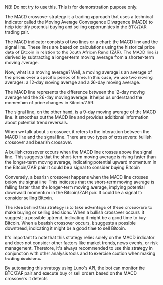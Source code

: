 
NB! Do not try to use this. This is for demonstration purpose only.

  

The MACD crossover strategy is a trading approach that uses a technical indicator called the Moving Average Convergence Divergence (MACD) to help identify potential buying and selling opportunities in the BTC/ZAR trading pair.

  

The MACD indicator consists of two lines on a chart: the MACD line and the signal line. These lines are based on calculations using the historical price data of Bitcoin in relation to the South African Rand (ZAR). The MACD line is derived by subtracting a longer-term moving average from a shorter-term moving average.

  

Now, what is a moving average? Well, a moving average is an average of the prices over a specific period of time. In this case, we use two moving averages: a 12-day moving average and a 26-day moving average.

  

The MACD line represents the difference between the 12-day moving average and the 26-day moving average. It helps us understand the momentum of price changes in Bitcoin/ZAR.

  

The signal line, on the other hand, is a 9-day moving average of the MACD line. It smoothes out the MACD line and provides additional information about potential trend reversals.

  

When we talk about a crossover, it refers to the interaction between the MACD line and the signal line. There are two types of crossovers: bullish crossover and bearish crossover.

  

A bullish crossover occurs when the MACD line crosses above the signal line. This suggests that the short-term moving average is rising faster than the longer-term moving average, indicating potential upward momentum in the Bitcoin/ZAR pair. It could be a signal to consider buying Bitcoin.

  

Conversely, a bearish crossover happens when the MACD line crosses below the signal line. This indicates that the short-term moving average is falling faster than the longer-term moving average, implying potential downward momentum in the Bitcoin/ZAR pair. It could be a signal to consider selling Bitcoin.

  

The idea behind this strategy is to take advantage of these crossovers to make buying or selling decisions. When a bullish crossover occurs, it suggests a possible uptrend, indicating it might be a good time to buy Bitcoin. When a bearish crossover occurs, it suggests a possible downtrend, indicating it might be a good time to sell Bitcoin.

  

It's important to note that this strategy relies solely on the MACD indicator and does not consider other factors like market trends, news events, or risk management. Therefore, it's always recommended to use this strategy in conjunction with other analysis tools and to exercise caution when making trading decisions.

  

By automating this strategy using Luno's API, the bot can monitor the BTC/ZAR pair and execute buy or sell orders based on the MACD crossovers it detects.